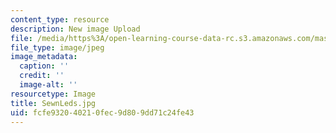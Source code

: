 ```yaml
---
content_type: resource
description: New image Upload
file: /media/https%3A/open-learning-course-data-rc.s3.amazonaws.com/mas-962-special-topics-new-textiles-spring-2010/fcfe932040210fec9d809dd71c24fe43_SewnLeds.jpg
file_type: image/jpeg
image_metadata:
  caption: ''
  credit: ''
  image-alt: ''
resourcetype: Image
title: SewnLeds.jpg
uid: fcfe9320-4021-0fec-9d80-9dd71c24fe43
---
```

